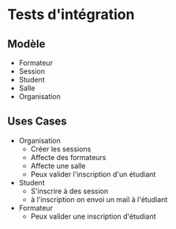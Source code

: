 # Tests d'intégration

## Modèle
- Formateur
- Session
- Student
- Salle
- Organisation

## Uses Cases
- Organisation
  - Créer les sessions
  - Affecte des formateurs
  - Affecte une salle
  - Peux valider l'inscription d'un étudiant
- Student
  - S'inscrire à des session
  - à l'inscription on envoi un mail à l'étudiant
- Formateur
  - Peux valider une inscription d'étudiant